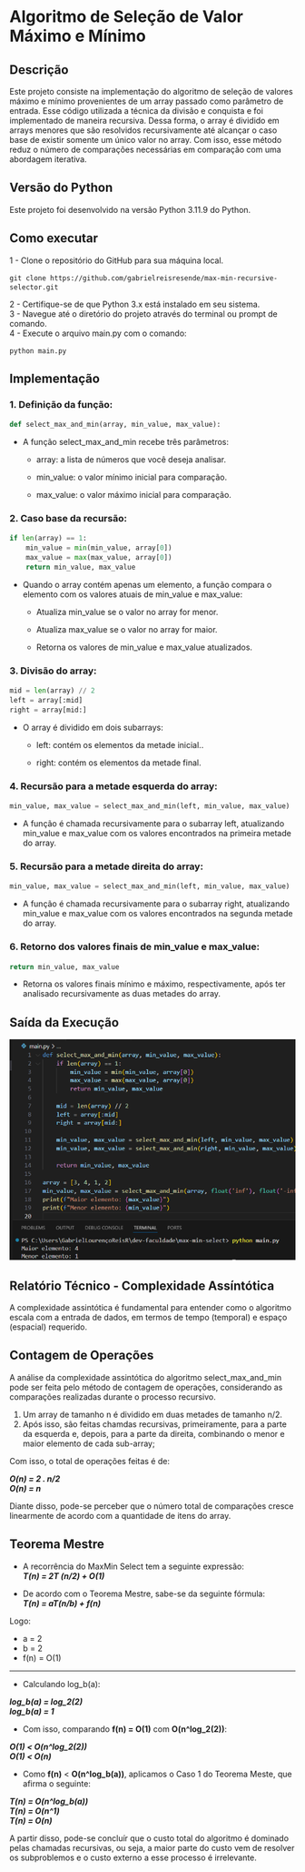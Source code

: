 # Algoritmo de Seleção de Valor Máximo e Mínimo

## Descrição
Este projeto consiste na implementação do algoritmo de seleção de valores máximo e mínimo provenientes de um array passado como parâmetro de entrada. Esse código utilizada a técnica da divisão e conquista e foi implementado de maneira recursiva.
Dessa forma, o array é dividido em arrays menores que são resolvidos recursivamente até alcançar o caso base de existir somente um único valor no array. Com isso, esse método reduz o número de comparações necessárias em
comparação com uma abordagem iterativa.

## Versão do Python
Este projeto foi desenvolvido na versão Python 3.11.9 do Python.

## Como executar
1 - Clone o repositório do GitHub para sua máquina local.
```
git clone https://github.com/gabrielreisresende/max-min-recursive-selector.git
```
2 - Certifique-se de que Python 3.x está instalado em seu sistema.  <br>
3 - Navegue até o diretório do projeto através do terminal ou prompt de comando.  <br>
4 - Execute o arquivo main.py com o comando:
```
python main.py
```

## Implementação 

### 1. Definição da função:
```python
def select_max_and_min(array, min_value, max_value):
```

- A função select_max_and_min recebe três parâmetros:

    - array: a lista de números que você deseja analisar.

    - min_value: o valor mínimo inicial para comparação.

    - max_value: o valor máximo inicial para comparação.

### 2. Caso base da recursão:
```python
if len(array) == 1:
    min_value = min(min_value, array[0])
    max_value = max(max_value, array[0])
    return min_value, max_value
```

- Quando o array contém apenas um elemento, a função compara o elemento com os valores atuais de min_value e max_value:

    - Atualiza min_value se o valor no array for menor.

    - Atualiza max_value se o valor no array for maior.

    - Retorna os valores de min_value e max_value atualizados.

### 3. Divisão do array:
```python
mid = len(array) // 2
left = array[:mid]
right = array[mid:]
```

- O array é dividido em dois subarrays:

    - left: contém os elementos da metade inicial..

    - right: contém os elementos da metade final.


### 4. Recursão para a metade esquerda do array:
```python
min_value, max_value = select_max_and_min(left, min_value, max_value)
```

- A função é chamada recursivamente para o subarray left, atualizando min_value e max_value com os valores encontrados na primeira metade do array.


### 5. Recursão para a metade direita do array:
```python
min_value, max_value = select_max_and_min(left, min_value, max_value)
```

-  A função é chamada recursivamente para o subarray right, atualizando min_value e max_value com os valores encontrados na segunda metade do array.


### 6. Retorno dos valores finais de min_value e max_value:
```python
return min_value, max_value
```
- Retorna os valores finais mínimo e máximo, respectivamente, após ter analisado recursivamente as duas metades do array.

## Saída da Execução
![alt text](saida-execucao.png)


## Relatório Técnico - Complexidade Assíntótica

A complexidade assintótica é fundamental para entender como o algoritmo escala com a entrada de dados, em termos de tempo (temporal) e espaço (espacial) requerido.

## Contagem de Operações

A análise da complexidade assintótica do algoritmo select_max_and_min pode ser feita pelo método de contagem de operações,
considerando as comparações realizadas durante o processo recursivo. <br>

1) Um array de tamanho n é dividido em duas metades de tamanho n/2.
2) Após isso, são feitas chamdas recursivas, primeiramente, para a parte da esquerda e, depois, para a parte da direita, combinando o menor e maior elemento de cada sub-array;

Com isso, o total de operações feitas é de: <br>

***O(n) = 2 . n/2*** <br>
***O(n) = n***

Diante disso, pode-se perceber que o número total de comparações cresce linearmente de acordo com a quantidade de itens do array.

## Teorema Mestre

- A recorrência do MaxMin Select tem a seguinte expressão: <br>
***T(n) = 2T (n/2) + O(1)***

- De acordo com o Teorema Mestre, sabe-se da seguinte fórmula: <br>
***T(n) = aT(n/b) + f(n)***

Logo:
- a = 2
- b = 2
- f(n) = O(1)

<hr>

- Calculando log_b(a):

***log_b(a) = log_2(2)*** <br>
***log_b(a) = 1***

-  Com isso, comparando **f(n) = O(1)** com **O(n^log_2(2))**: <br>

***O(1) < O(n^log_2(2))*** <br>
***O(1) < O(n)***

- Como **f(n)** < **O(n^log_b(a))**, aplicamos o Caso 1 do Teorema Meste, que afirma o seguinte:

***T(n) = O(n^log_b(a))*** <br>
***T(n) = O(n^1)*** <br>
***T(n) = O(n)***

A partir disso, pode-se concluír que o custo total do algoritmo é dominado pelas chamadas recursivas, ou seja, a maior parte do custo vem de resolver os subproblemos e o custo externo a esse processo é irrelevante.